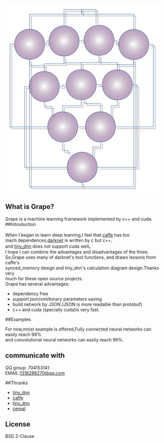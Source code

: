 ![Grape](/doc/pics/logo.png)

## What is Grape?<br />  
Grape is a machine learning framework implemented by c++ and cuda.  
##Introduction<br />  
When I began to learn deep leanring,I feel that [caffe](https://github.com/BVLC/caffe) has too   
mach dependences,[darknet](https://github.com/pjreddie/darknet) is written by c but c++,  
and [tiny_dnn](https://github.com/tiny-dnn/tiny-dnn) does not support cuda well。  
I hope I can combine the advantages and disadvantages of the three.  
So,Grape uses many of darknet's tool functions, and draws lessons from caffe's  
synced_memory design and tiny_dnn's calculation diagram design.Thanks very  
much for these open source projects.  
Grape has several advantages:  

* dependency free
* support json/xml/binary parameters saving  
* build network by JSON.(JSON is more readable than protobuf)  
* c++ and cuda (specially cuda)is very fast.  

##Examples<br />  

For now,mnist example is offered,Fully connected neural networks can easily reach 98%  
and convolutional neural networks can easily reach 99%.  

## communicate with  

QQ group: 704153141  
EMAIL:1318288270@qq.com  

##Thranks  
* [tiny_dnn](https://github.com/tiny-dnn/tiny-dnn) 
* [caffe](https://github.com/BVLC/caffe)
* [tiny_dnn](https://github.com/tiny-dnn/tiny-dnn)
* [cereal](https://github.com/USCiLab/cereal)

## License  
BSD 2-Clause  